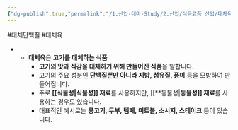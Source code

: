 ```yaml
---
{"dg-publish":true,"permalink":"/1.산업-테마-Study/2.산업/식음료픔 산업/대체육/","created":"2024-11-20T21:02:28.193+09:00","updated":"2025-06-03T20:07:20.316+09:00"}
---
```


#대체단백질 #대체육 

- - **대체육**은 **고기를 대체하는 식품**
	- **고기의 맛과 식감을 대체하기 위해 만들어진 식품**을 말합니다.
	- 고기의 주요 성분인 **단백질뿐만 아니라 지방, 섬유질, 풍미** 등을 모방하여 만들어집니다.
	- 주로 **[[식물성\|식물성]] 재료**를 사용하지만, [[**동물성\|**동물성]] 재료**를 사용하는 경우도 있습니다.
	- 대표적인 예시로는 **콩고기, 두부, 템페, 미트볼, 소시지, 스테이크** 등이 있습니다.